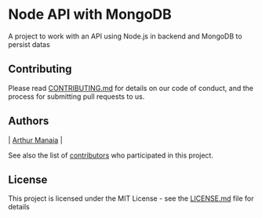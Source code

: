 # Node API with MongoDB

A project to work with an API using Node.js in backend and MongoDB to persist datas

## Contributing

Please read [CONTRIBUTING.md](https://gist.github.com/PurpleBooth/b24679402957c63ec426) for details on our code of conduct, and the process for submitting pull requests to us.

## Authors

|  [Arthur Manaia](https://github.com/Manaia/)   |

See also the list of [contributors](https://github.com/Manaia/node-api-with-mongo/contributors) who participated in this project.

## License

This project is licensed under the MIT License - see the [LICENSE.md](LICENSE.md) file for details